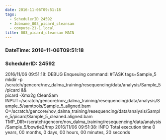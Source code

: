 ```yaml
---
date: 2016-11-06T09:51:18
tags:
  - SchedulerID_24592
  - Jobname_003_picard_cleansam
  - compute-21-1.local
title: 003_picard_cleansam MAIN
---
```


### DateTime: 2016-11-06T09:51:18
### SchedulerID: 24592


2016/11/06 09:51:18: DEBUG Enqueuing command:
	#TASK tags=Sample_5
mkdir -p /scratch/gencore/nov_dalma_training/resequencing/data/analysis/Sample_5/picard && \
picard -Xmx2g CleanSam \
    INPUT=/scratch/gencore/nov_dalma_training/resequencing/data/analysis/Sample_5/samtools/Sample_5_aligned.bam \
    O=/scratch/gencore/nov_dalma_training/resequencing/data/analysis/Sample_5/picard/Sample_5_cleaned.aligned.bam \
    TMP_DIR=/scratch/gencore/nov_dalma_training/resequencing/data/analysis/Sample_5/bowtie2/tmp
 2016/11/06 09:51:38: INFO Total execution time 0 years, 00 months, 0 days, 00 hours, 00 minutes, 20 seconds
 